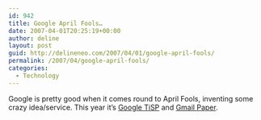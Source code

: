 ```yaml
---
id: 942
title: Google April Fools…
date: 2007-04-01T20:25:19+00:00
author: deline
layout: post
guid: http://delineneo.com/2007/04/01/google-april-fools/
permalink: /2007/04/google-april-fools/
categories:
  - Technology
---
```

Google is pretty good when it comes round to April Fools, inventing some crazy idea/service. This year it&#8217;s [Google TiSP](http://www.google.com/tisp/) and [Gmail Paper](http://mail.google.com/mail/help/paper/more.html).